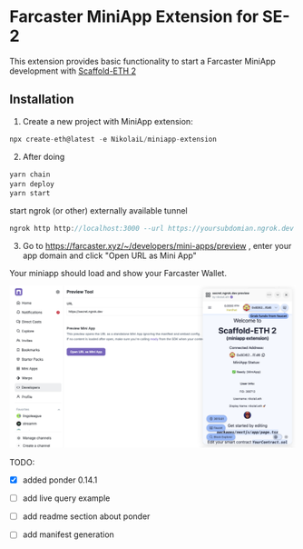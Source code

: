 # Farcaster MiniApp Extension for SE-2

This extension provides basic functionality to start a Farcaster MiniApp development with [Scaffold-ETH 2](https://scaffoldeth.io)


## Installation

1. Create a new project with MiniApp extension:

```typescript
npx create-eth@latest -e NikolaiL/miniapp-extension
```


2. After doing 

```typescript
yarn chain
yarn deploy
yarn start
```

start ngrok (or other) externally available tunnel

```typescript
ngrok http http://localhost:3000 --url https://yoursubdomian.ngrok.dev
```

3. Go to https://farcaster.xyz/~/developers/mini-apps/preview , enter your app domain and click "Open URL as Mini App"


Your miniapp should load and show your Farcaster Wallet.

![MiniApp Screenshot](images/MiniAppScreenshot.png)

TODO:

- [x] added ponder 0.14.1  
- [ ] add live query example
- [ ] add readme section about ponder
- [ ] add manifest generation


